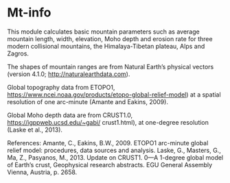 # Mt-info

This module calculates basic mountain parameters such as average mountain length, width, elevation, Moho depth and erosion rate 
for three modern collisional mountains, the Himalaya-Tibetan plateau, Alps and Zagros.

The shapes of mountain ranges are from Natural Earth’s physical vectors (version 4.1.0; http://naturalearthdata.com).

Global topography data from ETOPO1, https://www.ncei.noaa.gov/products/etopo-global-relief-model) at a spatial resolution of one arc-minute (Amante and Eakins, 2009).

Global Moho depth data are from CRUST1.0, https://igppweb.ucsd.edu/~gabi/ crust1.html), at one-degree resolution (Laske et al., 2013). 


References:
Amante, C., Eakins, B.W., 2009. ETOPO1 arc-minute global relief model: procedures, data sources and analysis.
Laske, G., Masters, G., Ma, Z., Pasyanos, M., 2013. Update on CRUST1. 0—A 1-degree global model of Earth’s crust, Geophysical research abstracts. EGU General Assembly Vienna, Austria, p. 2658.




